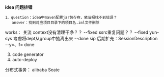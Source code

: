 **idea 问题排错**

```
1、question：idea中maven配置jar包存在，依旧报找不到错误？
   answer：找到对应项目目录下的项目名.iml文件删除
```

works：
关流 context没有清理干净？？ --fixed
ssrc重复问题？？ --fixed
yun-sys 考虑将dept从group中抽离出来 --done
sip 后期扩充：SessionDescription  --y=、f= done



3. code generator
4. auto-deploy

分布式事务： alibaba Seate


